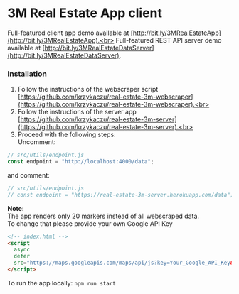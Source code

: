 # 3M Real Estate App client

Full-featured client app demo available at [http://bit.ly/3MRealEstateApp](http://bit.ly/3MRealEstateApp).<br>
Full-featured REST API server demo available at [http://bit.ly/3MRealEstateDataServer](http://bit.ly/3MRealEstateDataServer).

### Installation
1. Follow the instructions of the webscraper script [https://github.com/krzykaczu/real-estate-3m-webscraper](https://github.com/krzykaczu/real-estate-3m-webscraper).<br>
2. Follow the instructions of the server app [https://github.com/krzykaczu/real-estate-3m-server](https://github.com/krzykaczu/real-estate-3m-server).<br>
3. Proceed with the following steps:<br>
Uncomment:
```javascript
// src/utils/endpoint.js
const endpoint = "http://localhost:4000/data";
```
and comment:
```javascript
// src/utils/endpoint.js
// const endpoint = "https://real-estate-3m-server.herokuapp.com/data";
```
**Note:**<br>
The app renders only 20 markers instead of all webscraped data.<br>
To change that please provide your own Google API Key
```html
<!-- index.html -->
<script 
  async 
  defer 
  src="https://maps.googleapis.com/maps/api/js?key=Your_Google_API_Key&callback=mapsCallback" type="text/javascript">
</script>
```
To run the app locally: `npm run start`

